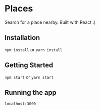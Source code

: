 # Places

Search for a place nearby. Built with React :)

## Installation

`npm install` or `yarn install` 

## Getting Started

`npm start` or `yarn start`

## Running the app

`localhost:3000`

